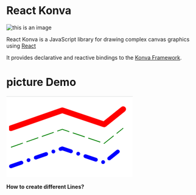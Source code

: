 # React Konva
![this is an image](https://cloud.githubusercontent.com/assets/1443320/12193428/3bda2fcc-b623-11e5-8319-b1ccfc95eaec.png)

React Konva is a JavaScript library for drawing complex canvas graphics using [React](https://reactjs.org/)

It provides declarative and reactive bindings to the [Konva Framework](https://konvajs.org/).

# picture Demo

![Simple Lines](./Line.png)

**How to create different Lines?**

